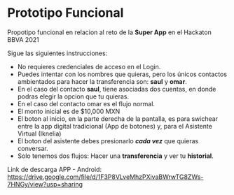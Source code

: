 # Prototipo Funcional
Propotipo funcional en relacion al reto de la **Super App** en el Hackaton BBVA 2021

Sigue las siguientes instrucciones: 
* No requieres credenciales de acceso en el Login.
* Puedes intentar con los nombres que quieras, pero los únicos contactos ambientados para hacer la transferencia son: **saul** y **omar**.
* En el caso del contacto **saul**, tiene asociadas dos cuentas, en donde podras elegir la opcion que tu quieras.
* En el caso del contacto omar es el flujo normal.
* El monto inicial es de $10,000 MXN
* El boton al inicio, en la parte derecha de la pantalla, es para swichear entre la app digital tradicional (App de botones) y, para el Asistente Virtual (Iknelia)
* El boton del asistente debes presionarlo ***cada vez*** que quieras conversar.
* Solo tenemos dos flujos: Hacer una **transferencia** y ver tu **historial**.

Link de descarga APP - Android: 
https://drive.google.com/file/d/1F3P8VLveMhzPXivaBWrwTG8ZWs-7HNGy/view?usp=sharing

